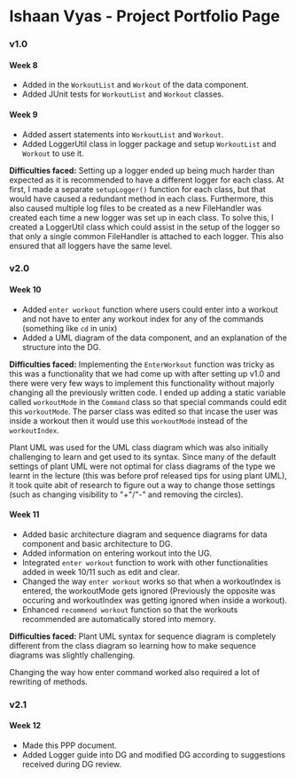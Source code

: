# Ishaan Vyas - Project Portfolio Page

### v1.0

#### Week 8
* Added in the `WorkoutList` and `Workout` of the data component.
* Added JUnit tests for `WorkoutList` and `Workout` classes.

#### Week 9
* Added assert statements into `WorkoutList` and `Workout`.
* Added LoggerUtil class in logger package and setup `WorkoutList` and `Workout` to use it.

__Difficulties faced:__ Setting up a logger ended up being much harder than expected as it is recommended to have a different logger for each class.
At first, I made a separate `setupLogger()` function for each class, but that would have caused a redundant method in each class.
Furthermore, this also caused multiple log files to be created as a new FileHandler was created each time a new logger was set up in each class.
To solve this, I created a LoggerUtil class which could assist in the setup of the logger so that only a single common FileHandler is attached to each logger.
This also ensured that all loggers have the same level.

### v2.0

#### Week 10
* Added `enter workout` function where users could enter into a workout and not have to enter any workout index for any of the commands (something like `cd` in unix)
* Added a UML diagram of the data component, and an explanation of the structure into the DG.

__Difficulties faced:__ Implementing the `EnterWorkout` function was tricky as this was a functionality that we had come up with after setting up v1.0 and there were very few ways to implement this functionality without majorly changing all the previously written code.
I ended up adding a static variable called `workoutMode` in the `Command` class so that special commands could edit this `workoutMode`.
The parser class was edited so that incase the user was inside a workout then it would use this `workoutMode` instead of the `workoutIndex`.

Plant UML was used for the UML class diagram which was also initially challenging to learn and get used to its syntax.
Since many of the default settings of plant UML were not optimal for class diagrams of the type we learnt in the lecture (this was before prof released tips for using plant UML), it took quite abit of research to figure out a way to  change those settings (such as changing visibility to "+"/"-" and removing the circles).

#### Week 11
* Added basic architecture diagram and sequence diagrams for data component and basic architecture to DG.
* Added information on entering workout into the UG.
* Integrated `enter workout` function to work with other functionalities added in week 10/11 such as edit and clear.
* Changed the way `enter workout` works so that when a workoutIndex is entered, the workoutMode gets ignored (Previously the opposite was occuring and workoutIndex was getting ignored when inside a workout).
* Enhanced `recommend workout` function so that the workouts recommended are automatically stored into memory.

__Difficulties faced:__ Plant UML syntax for sequence diagram is completely different from the class diagram so learning how to make sequence diagrams was slightly challenging.

Changing the way how enter command worked also required a lot of rewriting of methods.

### v2.1

#### Week 12

* Made this PPP document.
* Added Logger guide into DG and modified DG according to suggestions received during DG review.